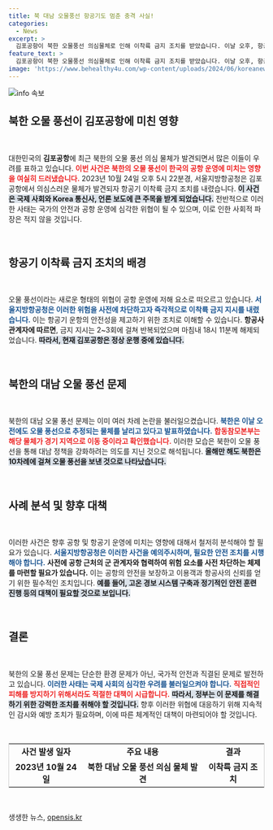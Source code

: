 ```yaml
---
title: 북 대남 오물풍선 항공기도 멈춘 충격 사실!
categories:
  - News
excerpt: >
  김포공항이 북한 오물풍선 의심물체로 인해 이착륙 금지 조치를 받았습니다. 이날 오후, 항공편은 임시로 중단되었지만 현재는 정상운행 중입니다. 북한의 오물 풍선은 올해만 10차례 발사된 상황! 이 기사의 전말을 놓치지 마세요.
feature_text: >
  김포공항이 북한 오물풍선 의심물체로 인해 이착륙 금지 조치를 받았습니다. 이날 오후, 항공편은 임시로 중단되었지만 현재는 정상운행 중입니다. 북한의 오물 풍선은 올해만 10차례 발사된 상황! 이 기사의 전말을 놓치지 마세요.
image: 'https://www.behealthy4u.com/wp-content/uploads/2024/06/koreanews.jpg'
---
```


<p><img src="https://www.behealthy4u.com/wp-content/uploads/2024/06/koreanews.jpg" alt="info 속보" /></p>

<h2 data-ke-size="size26">북한 오물 풍선이 김포공항에 미친 영향</h2>

<p data-ke-size="size16">&nbsp;</p>

<p>대한민국의 <b>김포공항</b>에 최근 북한의 오물 풍선 의심 물체가 발견되면서 많은 이들이 우려를 표하고 있습니다. <b><span style="color: #ee2323;">이번 사건은 북한의 오물 풍선이 한국의 공항 운영에 미치는 영향을 여실히 드러냈습니다.</span></b> 2023년 10월 24일 오후 5시 22분경, 서울지방항공청은 김포공항에서 의심스러운 물체가 발견되자  항공기 이착륙 금지 조치를 내렸습니다. <b><span style="background-color: #21538527;">이 사건은 국제 사회와 Korea 통신사, 언론 보도에 큰 주목을 받게 되었습니다.</span></b> 전반적으로 이러한 사태는 국가의 안전과 공항 운영에 심각한 위협이 될 수 있으며, 이로 인한 사회적 파장은 적지 않을 것입니다. </p>

<p data-ke-size="size16">&nbsp;</p>

<h2 data-ke-size="size26">항공기 이착륙 금지 조치의 배경</h2>

<p data-ke-size="size16">&nbsp;</p>

<p>오물 풍선이라는 새로운 형태의 위협이 공항 운영에 저해 요소로 떠오르고 있습니다. <b><span style="color: #1a5490;">서울지방항공청은 이러한 위험을 사전에 차단하고자 즉각적으로 이착륙 금지 지시를 내렸습니다.</span></b> 이는 항공기 운항의 안전성을 제고하기 위한 조치로 이해할 수 있습니다.  <b><span style="ee2323;">항공사 관계자에 따르면</span></b>, 금지 지시는 2~3회에 걸쳐 반복되었으며 마침내 18시 11분께 해제되었습니다. <b><span style="background-color: #21538527;">따라서, 현재 김포공항은 정상 운행 중에 있습니다.</span></b></p>

<p data-ke-size="size16">&nbsp;</p>

<h2 data-ke-size="size26">북한의 대남 오물 풍선 문제</h2>

<p data-ke-size="size16">&nbsp;</p>

<p>북한의 대남 오물 풍선 문제는 이미 여러 차례 논란을 불러일으켰습니다. <b><span style="color: #1a5490;">북한은 이날 오전에도 오물 풍선으로 추정되는 물체를 날리고 있다고 발표하였습니다.</span></b> <b><span style="color: #ee2323;">합동참모본부는 해당 물체가 경기 지역으로 이동 중이라고 확인했습니다.</span></b> 이러한 모습은 북한이 오물 풍선을 통해 대남 정책을 강화하려는 의도를 지닌 것으로 해석됩니다. <b><span style="background-color: #21538527;">올해만 해도 북한은 10차례에 걸쳐 오물 풍선을 보낸 것으로 나타났습니다.</span></b></p>

<p data-ke-size="size16">&nbsp;</p>

<h2 data-ke-size="size26">사례 분석 및 향후 대책</h2>

<p data-ke-size="size16">&nbsp;</p>

<p>이러한 사건은 향후 공항 및 항공기 운영에 미치는 영향에 대해서 철저히 분석해야 할 필요가 있습니다. <b><span style="color: #1a5490;">서울지방항공청은 이러한 사건을 예의주시하며, 필요한 안전 조치를 시행해야 합니다.</span></b>  <b><span style="ee2323;">사전에 공항 근처의 군 관계자와 협력하여 위험 요소를 사전 차단하는 체제를 마련할 필요가 있습니다.</span></b> 이는 공항의 안전을 보장하고 이용객과 항공사의 신뢰를 얻기 위한 필수적인 조치입니다. <b><span style="background-color: #21538527;">예를 들어, 고온 경보 시스템 구축과 정기적인 안전 훈련 진행 등의 대책이 필요할 것으로 보입니다.</span></b></p>

<p data-ke-size="size16">&nbsp;</p>

<h2 data-ke-size="size26">결론</h2>

<p data-ke-size="size16">&nbsp;</p>

<p>북한의 오물 풍선 문제는 단순한 환경 문제가 아닌, 국가적 안전과 직결된 문제로 발전하고 있습니다. <b><span style="color: #1a5490;">이러한 사태는 국제 사회의 심각한 우려를 불러일으켜야 합니다.</span></b> <b><span style="color: #ee2323;">직접적인 피해를 방지하기 위해서라도 적절한 대책이 시급합니다.</span></b> <b><span style="background-color: #21538527;">따라서, 정부는 이 문제를 해결하기 위한 강력한 조치를 취해야 할 것입니다.</span></b> 향후 이러한 위협에 대응하기 위해 지속적인 감시와 예방 조치가 필요하며, 이에 따른 체계적인 대책이 마련되어야 할 것입니다.</p>

<p data-ke-size="size16">&nbsp;</p>

<table style="width: 100%; border: 1px solid #ccc;">
    <tr>
        <td style="text-align: center; height: 17px;"><b>사건 발생 일자</b></td>
        <td style="text-align: center; height: 17px;"><b>주요 내용</b></td>
        <td style="text-align: center; height: 17px;"><b>결과</b></td>
    </tr>
    <tr>
        <td style="text-align: center; height: 17px;"><b>2023년 10월 24일</b></td>
        <td style="text-align: center; height: 17px;"><b>북한 대남 오물 풍선 의심 물체 발견</b></td>
        <td style="text-align: center; height: 17px;"><b>이착륙 금지 조치</b></td>
    </tr>
</table>

<p data-ke-size="size16">&nbsp;</p>
생생한 뉴스, <a href="https://opensis.kr" rel="dofollow">opensis.kr</a>


